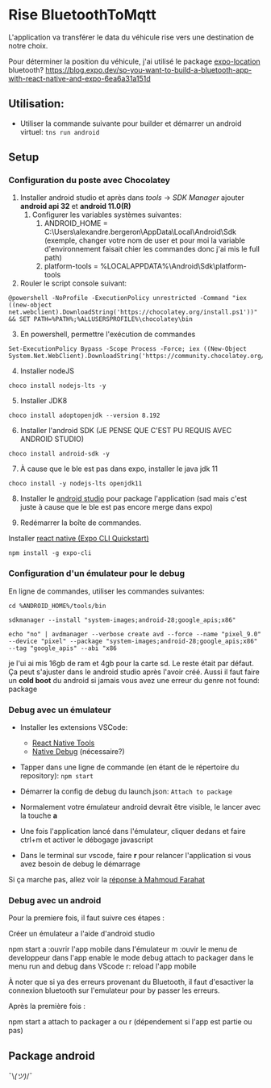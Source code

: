 # Rise BluetoothToMqtt

L'application va transférer le data du véhicule rise vers une destination de notre choix.

Pour déterminer la position du véhicule, j'ai utilisé le package [expo-location](https://docs.expo.dev/versions/latest/sdk/location/)
bluetooth? https://blog.expo.dev/so-you-want-to-build-a-bluetooth-app-with-react-native-and-expo-6ea6a31a151d
## Utilisation:

* Utiliser la commande suivante pour builder et démarrer un android virtuel: ``` tns run android ```

## Setup

### Configuration du poste avec Chocolatey

1. Installer android studio et après dans *tools* -> *SDK Manager* ajouter **android api 32** et **android 11.0(R)**
   1. Configurer les variables systèmes suivantes:
      1. ANDROID_HOME = C:\Users\alexandre.bergeron\AppData\Local\Android\Sdk (exemple, changer votre nom de user et pour moi la variable d'environnement faisait chier les commandes donc j'ai mis le full path)
      1. platform-tools = %LOCALAPPDATA%\Android\Sdk\platform-tools
2. Rouler le script console suivant:
```
@powershell -NoProfile -ExecutionPolicy unrestricted -Command "iex ((new-object net.webclient).DownloadString('https://chocolatey.org/install.ps1'))" && SET PATH=%PATH%;%ALLUSERSPROFILE%\chocolatey\bin
```

3. En powershell, permettre l'exécution de commandes
```
Set-ExecutionPolicy Bypass -Scope Process -Force; iex ((New-Object System.Net.WebClient).DownloadString('https://community.chocolatey.org/install.ps1'))
```

4. Installer nodeJS
```
choco install nodejs-lts -y
```

5. Installer JDK8
```
choco install adoptopenjdk --version 8.192
```

6. Installer l'android SDK (JE PENSE QUE C'EST PU REQUIS AVEC ANDROID STUDIO)
```
choco install android-sdk -y
```

7. À cause que le ble est pas dans expo, installer le java jdk 11
```
choco install -y nodejs-lts openjdk11
```

8. Installer le [android studio](https://reactnative.dev/docs/environment-setup) pour package l'application (sad mais c'est juste à cause que le ble est pas encore merge dans expo)


9. Redémarrer la boîte de commandes.

Installer [react native (Expo CLI Quickstart)](https://v7.docs.nativescript.org/angular/start/ns-setup-win)
```
npm install -g expo-cli
```


### Configuration d'un émulateur pour le debug
En ligne de commandes, utiliser les commandes suivantes:
```
cd %ANDROID_HOME%/tools/bin
```
```
sdkmanager --install "system-images;android-28;google_apis;x86"
```
```
echo "no" | avdmanager --verbose create avd --force --name "pixel_9.0" --device "pixel" --package "system-images;android-28;google_apis;x86" --tag "google_apis" --abi "x86
```

je l'ui ai mis 16gb de ram et 4gb pour la carte sd. Le reste était par défaut. Ça peut s'ajuster dans le android studio après l'avoir créé. Aussi il faut faire un **cold boot** du android si jamais vous avez une erreur du genre not found: package
### Debug avec un émulateur

* Installer les extensions VSCode:
  * [React Native Tools](https://marketplace.visualstudio.com/items?itemName=msjsdiag.vscode-react-native)
  * [Native Debug](https://marketplace.visualstudio.com/items?itemName=webfreak.debug) (nécessaire?)

* Tapper dans une ligne de commande (en étant de le répertoire du repository):
```npm start```
* Démarrer la config de debug du launch.json: ```Attach to package```
* Normalement votre émulateur android devrait être visible, le lancer avec la touche **a** 
* Une fois l'application lancé dans l'émulateur, cliquer dedans et faire ctrl+m et activer le débogage javascript
* Dans le terminal sur vscode, faire **r** pour relancer l'application si vous avez besoin de debug le démarrage

Si ça marche pas, allez voir la [réponse à Mahmoud Farahat](https://stackoverflow.com/questions/57412994/cant-debug-expo-project-on-vscode)

### Debug avec un android

Pour la premiere fois, il faut suivre ces étapes :

Créer un émulateur a l'aide d'android studio

npm start
a :ouvrir l'app mobile dans l'émulateur
m :ouvir le menu de developpeur dans l'app
enable le mode debug
attach to packager dans le menu run and debug dans VScode
r: reload l'app mobile

À noter que si ya des erreurs provenant du Bluetooth, il faut d'esactiver la connexion bluetooth sur l'emulateur pour by passer les erreurs.

Après la première fois :

npm start
a
attach to packager
a ou r (dépendement si l'app est partie ou pas)

## Package android

¯\\_(ツ)_/¯
